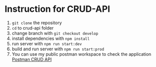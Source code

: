# Instruction for CRUD-API
1. `git clone` the repository
2. `cd` to crud-api folder
3. change branch with `git checkout develop`
4. install dependencies with `npm install`
5. run server with `npm run start:dev`
5. build and run server with `npm run start:prod`
6. You can use my public postman workspace to check the application [Postman CRUD API](https://www.postman.com/grey-shuttle-617522/workspace/crud-api/request/25411950-3d3cb8d4-95fc-486e-aa77-ced13dce9e49)
